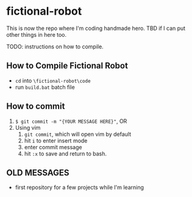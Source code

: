 # fictional-robot

This is now the repo where I'm coding handmade hero. TBD if I can put other things in here too.

TODO: instructions on how to compile.

## How to Compile Fictional Robot

* `cd` into `\fictional-robot\code`
* run `build.bat` batch file

## How to commit

1. `$ git commit -m "{YOUR MESSAGE HERE}"`, OR
2. Using vim
    1. `git commit`, which will open vim by default
    2. hit `i` to enter insert mode
    3. enter commit message
    4. hit `:x` to save and return to bash.

## OLD MESSAGES

* first repository for a few projects while I'm learning
